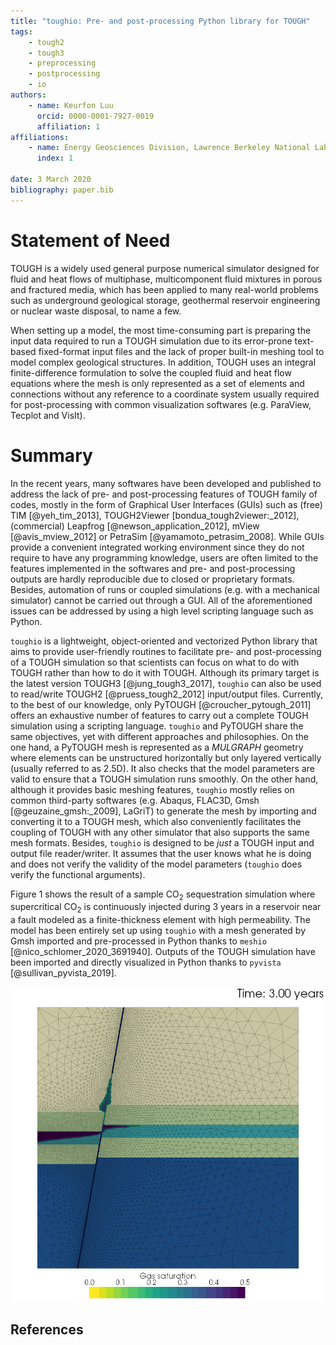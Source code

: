 ```yaml
---
title: "toughio: Pre- and post-processing Python library for TOUGH"
tags:
    - tough2
    - tough3
    - preprocessing
    - postprocessing
    - io
authors:
    - name: Keurfon Luu
      orcid: 0000-0001-7927-0019
      affiliation: 1
affiliations:
    - name: Energy Geosciences Division, Lawrence Berkeley National Laboratory, Berkeley, CA, USA
      index: 1

date: 3 March 2020
bibliography: paper.bib
---
```


# Statement of Need

TOUGH is a widely used general purpose numerical simulator designed for fluid and heat flows of multiphase, multicomponent fluid mixtures in porous and fractured media, which has been applied to many real-world problems such as underground geological storage, geothermal reservoir engineering or nuclear waste disposal, to name a few.

When setting up a model, the most time-consuming part is preparing the input data required to run a TOUGH simulation due to its error-prone text-based fixed-format input files and the lack of proper built-in meshing tool to model complex geological structures. In addition, TOUGH uses an integral finite-difference formulation to solve the coupled fluid and heat flow equations where the mesh is only represented as a set of elements and connections without any reference to a coordinate system usually required for post-processing with common visualization softwares (e.g. ParaView, Tecplot and VisIt).

# Summary

In the recent years, many softwares have been developed and published to address the lack of pre- and post-processing features of TOUGH family of codes, mostly in the form of Graphical User Interfaces (GUIs) such as (free) TIM [@yeh_tim_2013], TOUGH2Viewer [bondua_tough2viewer:_2012], (commercial) Leapfrog [@newson_application_2012], mView [@avis_mview_2012] or PetraSim [@yamamoto_petrasim_2008]. While GUIs provide a convenient integrated working environment since they do not require to have any programming knowledge, users are often limited to the features implemented in the softwares and pre- and post-processing outputs are hardly reproducible due to closed or proprietary formats. Besides, automation of runs or coupled simulations (e.g. with a mechanical simulator) cannot be carried out through a GUI. All of the aforementioned issues can be addressed by using a high level scripting language such as Python.

`toughio` is a lightweight, object-oriented and vectorized Python library that aims to provide user-friendly routines to facilitate pre- and post-processing of a TOUGH simulation so that scientists can focus on what to do with TOUGH rather than how to do it with TOUGH. Although its primary target is the latest version TOUGH3 [@jung_tough3_2017], `toughio` can also be used to read/write TOUGH2 [@pruess_tough2_2012] input/output files. Currently, to the best of our knowledge, only PyTOUGH [@croucher_pytough_2011] offers an exhaustive number of features to carry out a complete TOUGH simulation using a scripting language. `toughio` and PyTOUGH share the same objectives, yet with different approaches and philosophies. On the one hand, a PyTOUGH mesh is represented as a _MULGRAPH_ geometry where elements can be unstructured horizontally but only layered vertically (usually referred to as 2.5D). It also checks that the model parameters are valid to ensure that a TOUGH simulation runs smoothly. On the other hand, although it provides basic meshing features, `toughio` mostly relies on common third-party softwares (e.g. Abaqus, FLAC3D, Gmsh [@geuzaine_gmsh:_2009], LaGriT) to generate the mesh by importing and converting it to a TOUGH mesh, which also conveniently facilitates the coupling of TOUGH with any other simulator that also supports the same mesh formats. Besides, `toughio` is designed to be _just_ a TOUGH input and output file reader/writer. It assumes that the user knows what he is doing and does not verify the validity of the model parameters (`toughio` does verify the functional arguments).

Figure 1 shows the result of a sample CO<sub>2</sub> sequestration simulation where supercritical CO<sub>2</sub> is continuously injected during 3 years in a reservoir near a fault modeled as a finite-thickness element with high permeability. The model has been entirely set up using `toughio` with a mesh generated by Gmsh imported and pre-processed in Python thanks to `meshio` [@nico_schlomer_2020_3691940]. Outputs of the TOUGH simulation have been imported and directly visualized in Python thanks to `pyvista` [@sullivan_pyvista_2019].

![Example of simulation of CO<sub>2</sub> upward leakage along a fault completely developed with `toughio`. Mesh has been generated with Gmsh and imported in Python by `meshio`. Output figure has been prepared and exported by `pyvista`.](./figures/sample.png)

## References
